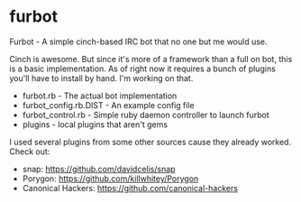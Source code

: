 furbot
======

Furbot - A simple cinch-based IRC bot that no one but me would use.

Cinch is awesome. But since it's more of a framework than a full on
bot, this is a basic implementation. As of right now it requires a
bunch of plugins you'll have to install by hand. I'm working on
that.

* furbot.rb - The actual bot implementation
* furbot_config.rb.DIST - An example config file
* furbot_control.rb - Simple ruby daemon controller to launch furbot
* plugins - local plugins that aren't gems


I used several plugins from some other sources cause they already
worked. Check out:

* snap: https://github.com/davidcelis/snap
* Porygon: https://github.com/killwhitey/Porygon
* Canonical Hackers: https://github.com/canonical-hackers

